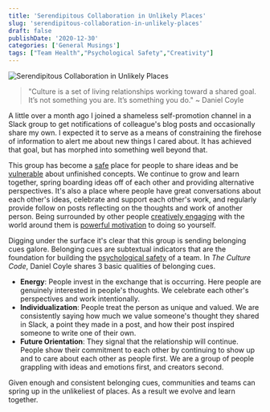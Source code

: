 ```yaml
---
title: 'Serendipitous Collaboration in Unlikely Places'
slug: 'serendipitous-collaboration-in-unlikely-places'
draft: false
publishDate: '2020-12-30'
categories: ['General Musings']
tags: ["Team Health","Psychological Safety","Creativity"]
---
```

![Serendipitous Collaboration in Unlikely Places](images/lego-minifigs-looking-away.jpg#center)

> "Culture is a set of living relationships working toward a shared goal. It’s not something you are. It’s something you do." ~ Daniel Coyle

A little over a month ago I joined a shameless self-promotion channel in a Slack group to get notifications of colleague's blog posts and occasionally share my own. I expected it to serve as a means of constraining the firehose of information to alert me about new things I cared about. It has achieved that goal, but has morphed into something well beyond that.

This group has become a [safe](/blog/2020/12/07/the-importance-of-creating-psychological-safety) place for people to share ideas and be [vulnerable](/blog/2020/12/11/what-mistakes-did-you-make-this-sprint) about unfinished concepts. We continue to grow and learn together, spring boarding ideas off of each other and providing alternative perspectives. It's also a place where people have great conversations about each other's ideas, celebrate and support each other's work, and regularly provide follow on posts reflecting on the thoughts and work of another person. Being surrounded by other people [creatively engaging](/blog/2020/12/01/giving-ourselves-space-to-create) with the world around them is [powerful motivation](/blog/2020/12/23/community-influence-when-building-a-habit) to doing so yourself.

Digging under the surface it's clear that this group is sending belonging cues galore. Belonging cues are subtextual indicators that are the foundation for building the [psychological safety](/blog/2020/12/07/the-importance-of-creating-psychological-safety) of a team. In _The Culture Code_, Daniel Coyle shares 3 basic qualities of belonging cues.

* **Energy**: People invest in the exchange that is occurring. Here people are genuinely interested in people's thoughts. We celebrate each other's perspectives and work intentionally.
* **Individualization**: People treat the person as unique and valued. We are consistently saying how much we value someone's thought they shared in Slack, a point they made in a post, and how their post inspired someone to write one of their own.
* **Future Orientation**: They signal that the relationship will continue. People show their commitment to each other by continuing to show up and to care about each other as people first. We are a group of people grappling with ideas and emotions first, and creators second.

Given enough and consistent belonging cues, communities and teams can spring up in the unlikeliest of places. As a result we evolve and learn together.
